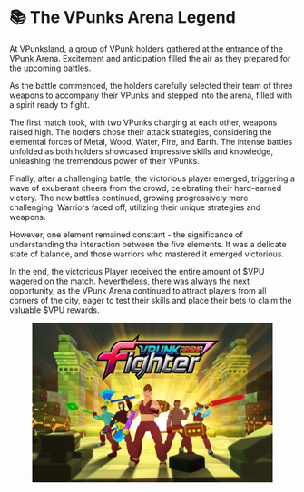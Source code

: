 # 📚 The VPunks Arena Legend

At VPunksland, a group of VPunk holders gathered at the entrance of the VPunk Arena. Excitement and anticipation filled the air as they prepared for the upcoming battles.

As the battle commenced, the holders carefully selected their team of three weapons to accompany their VPunks and stepped into the arena, filled with a spirit ready to fight.

The first match took, with two VPunks charging at each other, weapons raised high. The holders chose their attack strategies, considering the elemental forces of Metal, Wood, Water, Fire, and Earth. The intense battles unfolded as both holders showcased impressive skills and knowledge, unleashing the tremendous power of their VPunks.

Finally, after a challenging battle, the victorious player emerged, triggering a wave of exuberant cheers from the crowd, celebrating their hard-earned victory. The new battles continued, growing progressively more challenging. Warriors faced off, utilizing their unique strategies and weapons.

However, one element remained constant - the significance of understanding the interaction between the five elements. It was a delicate state of balance, and those warriors who mastered it emerged victorious.

In the end, the victorious Player received the entire amount of $VPU wagered on the match. Nevertheless, there was always the next opportunity, as the VPunk Arena continued to attract players from all corners of the city, eager to test their skills and place their bets to claim the valuable $VPU rewards.

<figure><img src="../../.gitbook/assets/image (31).png" alt=""><figcaption></figcaption></figure>
